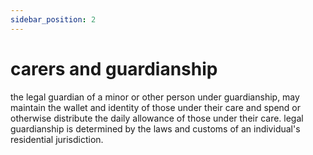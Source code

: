 ```yaml
---
sidebar_position: 2
---
```


# carers and guardianship

the legal guardian of a minor or other person under guardianship, may maintain the wallet and identity of those under their care and spend or otherwise distribute the daily allowance of those under their care. legal guardianship is determined by the laws and customs of an individual's residential jurisdiction.
